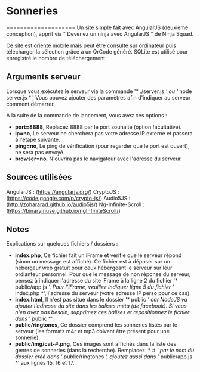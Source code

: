 # Sonneries
====================
Un site simple fait avec AngularJS (deuxième conception), apprit via " Devenez un ninja avec AngularJS " de Ninja Squad.

Ce site est orienté mobile mais peut être consulté sur ordinateur puis télécharger la sélection grâce à un QrCode généré.
SQLite est utilisé pour enregistré le nombre de téléchargement.

## Arguments serveur

Lorsque vous exécutez le serveur via la commande '* ./server.js *' ou '* node server.js *',
Vous pouvez ajouter des paramètres afin d'indiquer au serveur comment démarrer.

A la suite de la commande de lancement, vous avez ces options :
 - **port=8888**, Replacez 8888 par le port souhaité (option facultative).
 - **ip=no**, Le serveur ne cherchera pas votre adresse IP externe et passera à l'étape suivante.
 - **ping=no**, Le ping de vérification (pour regarder que le port est ouvert), ne sera pas envoyé.
 - **browser=no**, N'ouvrira pas le navigateur avec l'adresse du serveur.

## Sources utilisées

AngularJS : (https://angularjs.org/)
CryptoJS : (https://code.google.com/p/crypto-js/)
Audio5JS : (http://zohararad.github.io/audio5js/)
Ng-Infinite-Scroll : (https://binarymuse.github.io/ngInfiniteScroll/)

## Notes

Explications sur quelques fichiers / dossiers :
 - **index.php**, Ce fichier fait un iFrame et vérifie que le serveur répond (sinon un message est affiché).
   Ce fichier est à déposer sur un hébergeur web gratuit pour ceux hébergeant le serveur sur leur ordianteur personnel.
   Pour que le message de non réponse du serveur, pensez à indiquer l'adresse du site iFrame à la ligne 2 du fichier '* public/app.js *'.
   Pour l'iFrame, veuillez indiquer ligne 5 du fichier '* index.php *', l'adresse du serveur (votre adresse IP perso pour ce cas).
 - **index.html**, Il n'est pas situé dans le dossier '* public *' car NodeJS va ajouter l'adresse du site dans les balises méta (de facebook).
   Si vous n'en avez pas besoin, supprimez ces balises et repositionnez le fichier dans '* public *'.
 - **public/ringtones**, Ce dossier comprend les sonneries listés par le serveur (les formats m4r et mp3 doivent être présent pour une sonnerie).
 - **public/img/cat-#.png**, Ces images sont affichés dans la liste des genres de sonneries (dans la recherche).
   Remplacez '* # *' par le nom du dossier créé dans '* public/ringtones *', ajoutez aussi dans '* public/app.js *' aux lignes 15, 16 et 17.
